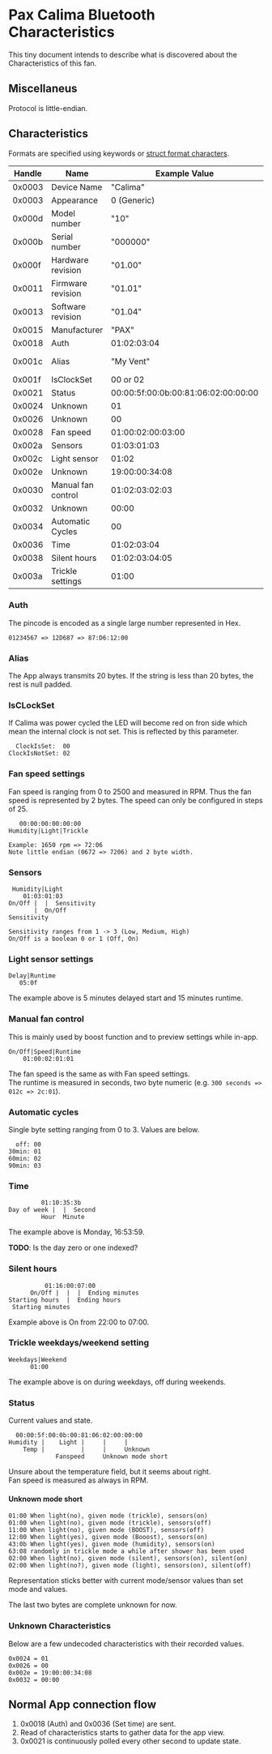 Pax Calima Bluetooth Characteristics
====================================

This tiny document intends to describe what is discovered about the
Characteristics of this fan.

## Miscellaneus
Protocol is little-endian.

## Characteristics

Formats are specified using keywords or
[struct format characters](https://docs.python.org/2/library/struct.html#format-characters).

| Handle | Name               | Example Value                       | Format          | R/W |
|--------|--------------------|-------------------------------------|-----------------|-----|
| 0x0003 | Device Name        | "Calima"                            | String          | R   |
| 0x0003 | Appearance         | 0 (Generic)                         | Numeric         | R   |
| 0x000d | Model number       | "10"                                | String          | R   |
| 0x000b | Serial number      | "000000"                            | String          | R   |
| 0x000f | Hardware revision  | "01.00"                             | String          | R   |
| 0x0011 | Firmware revision  | "01.01"                             | String          | R   |
| 0x0013 | Software revision  | "01.04"                             | String          | R   |
| 0x0015 | Manufacturer       | "PAX"                               | String          | R   |
| 0x0018 | Auth               | 01:02:03:04                         | BBBB            | W   |
| 0x001c | Alias              | "My Vent"                           | 20 bytes String | R/W |
| 0x001f | IsClockSet         | 00 or 02                            | -               | R   |
| 0x0021 | Status             | 00:00:5f:00:0b:00:81:06:02:00:00:00 | HHHHBHB         | R   |
| 0x0024 | Unknown            | 01                                  | -               | R/W?|
| 0x0026 | Unknown            | 00                                  | -               | R/W?|
| 0x0028 | Fan speed          | 01:00:02:00:03:00                   | HHH             | R/W |
| 0x002a | Sensors            | 01:03:01:03                         | BBBB            | R/W |
| 0x002c | Light sensor       | 01:02                               | BB              | R/W |
| 0x002e | Unknown            | 19:00:00:34:08                      | -               | R/W?|
| 0x0030 | Manual fan control | 01:02:03:02:03                      | BHH             | R/W |
| 0x0032 | Unknown            | 00:00                               | -               | R/W?|
| 0x0034 | Automatic Cycles   | 00                                  | B               | R/W |
| 0x0036 | Time               | 01:02:03:04                         | BBBB            | R/W |
| 0x0038 | Silent hours       | 01:02:03:04:05                      | BBBBB           | R/W |
| 0x003a | Trickle settings   | 01:00                               | BB              | R/W |

### Auth
The pincode is encoded as a single large number represented in Hex.
```
01234567 => 12D687 => 87:D6:12:00
```

### Alias
The App always transmits 20 bytes. If the string is less than 20 bytes,
the rest is null padded.

### IsCLockSet
If Calima was power cycled the LED will become red on fron side which mean the internal clock is not set. This is reflected by this parameter.

```
  ClockIsSet:  00
ClockIsNotSet: 02
```

### Fan speed settings
Fan speed is ranging from 0 to 2500 and measured in RPM.
Thus the fan speed is represented by 2 bytes. The speed
can only be configured in steps of 25.

```
   00:00:00:00:00:00
Humidity|Light|Trickle

Example: 1650 rpm => 72:06
Note little endian (0672 => 7206) and 2 byte width.
```

### Sensors
```
 Humidity|Light
    01:03:01:03
On/Off |  |  Sensitivity
       |  On/Off
Sensitivity  

Sensitivity ranges from 1 -> 3 (Low, Medium, High)
On/Off is a boolean 0 or 1 (Off, On)
```

### Light sensor settings
```
Delay|Runtime
   05:0f
```
The example above is 5 minutes delayed start and 15 minutes runtime.

### Manual fan control
This is mainly used by boost function and to preview settings while in-app.
```
On/Off|Speed|Runtime
    01:00:02:01:01
```

The fan speed is the same as with Fan speed settings.  
The runtime is measured in seconds, two byte numeric
(e.g. `300 seconds => 012c => 2c:01`).

### Automatic cycles
Single byte setting ranging from 0 to 3. Values are below.
```
  off: 00
30min: 01
60min: 02
90min: 03
```

### Time
```
         01:10:35:3b
Day of week |  |  Second
         Hour  Minute
```
The example above is Monday, 16:53:59.

__TODO__: Is the day zero or one indexed?

### Silent hours
```
          01:16:00:07:00
      On/Off |  |  |  Ending minutes
Starting hours  |  Ending hours
 Starting minutes  
```

Example above is On from 22:00 to 07:00.

### Trickle weekdays/weekend setting
```
Weekdays|Weekend
      01:00
```
The example above is on during weekdays, off during weekends.

### Status
Current values and state.

```
  00:00:5f:00:0b:00:81:06:02:00:00:00
Humidity |    Light |     |     |  
    Temp |          |     |     Unknown
             Fanspeed     Unknown mode short
```
Unsure about the temperature field, but it seems about right.  
Fan speed is measured as always in RPM.

#### Unknown mode short
```
01:00 When light(no), given mode (trickle), sensors(on)
01:00 when light(no), given mode (trickle), sensors(off)
11:00 When light(no), given mode (BOOST), sensors(off)
12:00 When light(yes), given mode (Booost), sensors(on)
43:0b When light(yes), given mode (humidity), sensors(on)
63:08 randomly in trickle mode a while after shower has been used
02:00 When light(no), given mode (silent), sensors(on), silent(on)
02:00 When light(no?), given mode (light), sensors(on), silent(off)
```
Representation sticks better with current mode/sensor values than set mode and values.

The last two bytes are complete unknown for now.

### Unknown Characteristics
Below are a few undecoded characteristics with their recorded values.
```
0x0024 = 01
0x0026 = 00
0x002e = 19:00:00:34:08
0x0032 = 00:00
```

## Normal App connection flow
1.  0x0018 (Auth) and 0x0036 (Set time) are sent.
2.  Read of characteristics starts to gather data for the app view.
3.  0x0021 is continuously polled every other second to update state.
